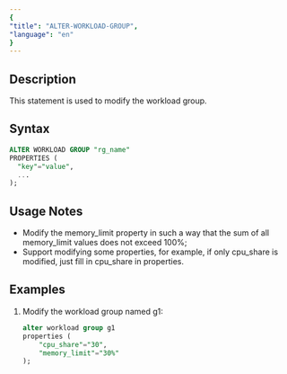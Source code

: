 ```yaml
---
{
"title": "ALTER-WORKLOAD-GROUP",
"language": "en"
}
---
```


<!--
Licensed to the Apache Software Foundation (ASF) under one
or more contributor license agreements. See the NOTICE file
distributed with this work for additional information
regarding copyright ownership. The ASF licenses this file
to you under the Apache License, Version 2.0 (the
"License"); you may not use this file except in compliance
with the License. You may obtain a copy of the License at

  http://www.apache.org/licenses/LICENSE-2.0

Unless required by applicable law or agreed to in writing,
software distributed under the License is distributed on an
"AS IS" BASIS, WITHOUT WARRANTIES OR CONDITIONS OF ANY
KIND, either express or implied. See the License for the
specific language governing permissions and limitations
under the License.
-->

## Description

This statement is used to modify the workload group.

## Syntax

```sql
ALTER WORKLOAD GROUP "rg_name"
PROPERTIES (
  "key"="value", 
  ...
);
```

## Usage Notes

- Modify the memory_limit property in such a way that the sum of all memory_limit values does not exceed 100%;
- Support modifying some properties, for example, if only cpu_share is modified, just fill in cpu_share in properties.

## Examples

1. Modify the workload group named g1:

    ```sql
    alter workload group g1
    properties (
        "cpu_share"="30",
        "memory_limit"="30%"
    );
    ```